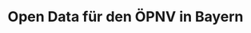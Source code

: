 ---
schema: default
title: Open Data für den ÖPNV in Bayern
organization: kleine Anfragen
notes: "Schriftliche Anfrage\r\ndes Abgeordneten Markus Ganserer\r\nBÜNDNIS 90/DIE GRÜNEN\r\nvom 23.05.2018\r\n\r\nOpen Data für den ÖPNV in Bayern\r\n\r\nDer  Rhein-Main-Verkehrsbund  (RMV)  stellt  aktuelle  Fahrplandaten für das gesamte RMV-Gebiet inkl. Frankfurt über eine  API  (Programmierschnittstelle)  auf  dem  RMV-Open-Data-Portal zur Verfügung. Mit der RMV-API können Dritte ihre  kreativen  Ideen  für  die  Fahrgastinformation  umsetzen und  auf  Daten  der  stets  aktuellen  RMV-Verbindungsauskunft  zurückgreifen.  Die  traffiQ  in  Frankfurt  ermöglicht  am ÖPNV interessierten Bürgerinnen und Bürgern einen guten Einblick  in  die  Fahrgastzahlen  bzw.  in  die  Nachfragesituation  im  Frankfurter  ÖPNV.  Es  wird  eine  Gesamtübersicht  der Linienbelastungen am stärkstbelasteten Querschnitt im Frankfurter Stadtgebiet veröffentlicht.\r\n\r\nIn diesem Zusammenhang frage ich die Staatsregierung:\r\n\r\n1.    Welche  Verkehrsunternehmen  stellen  in  Bayern  aktuelle  Fahrplandaten  über  eine  API  auf  einem  Open-Data-Portal zur Verfügung?\r\n\r\n2.    Welche  Verkehrsverbünde  stellen  in  Bayern  aktuelle  Fahrplandaten  über  eine  API  auf  einem  Open-Data-Portal zur Verfügung?\r\n\r\n3.    Inwieweit  unterstützt  die  Staatsregierung  die  Zurverfügungstellung aktueller Fahrplandaten über APIs auf Open-Data-Portalen?\r\n\r\n4.   Wann rechnet die Staatsregierung damit, dass alle aktuellen  Fahrplandaten  in  Bayern  über  APIs  auf  Open-Data-Portalen zur Verfügung stehen?\r\n\r\n5.    Welche  Verkehrsunternehmen  stellen  in  Bayern  ihre  Linienbelastungen ins Netz?\r\n\r\n6.    Welche  Verkehrsverbünde  stellen  in  Bayern  ihre  Linienbelastungen ins Netz?\r\n"
resources:
  - name: Schriftliche Anfrage
    url: >-
      https://kleineanfragen.de/bayern/17/23223-open-data-fuer-den-oepnv-in-bayern
    format: api
license: 'https://creativecommons.org/publicdomain/zero/1.0/'
category:
  - Dokumente
maintainer: 'Staatsministerium für Wohnen, Bau und Verkehr'
maintainer_email: ''
---